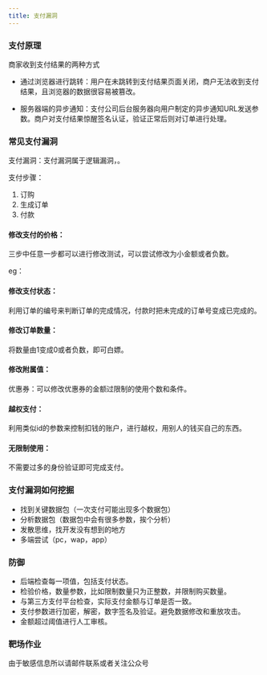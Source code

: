 ```yaml
---
title: 支付漏洞   
---
```


 

### 支付原理

商家收到支付结果的两种方式

- 通过浏览器进行跳转：用户在未跳转到支付结果页面关闭，商户无法收到支付结果，且浏览器的数据很容易被篡改。

- 服务器端的异步通知：支付公司后台服务器向用户制定的异步通知URL发送参数。商户对支付结果惊醒签名认证，验证正常后则对订单进行处理。

  <!--more-->

### 常见支付漏洞

支付漏洞：支付漏洞属于逻辑漏洞，。

支付步骤：

1. 订购
2. 生成订单
3. 付款

#### 修改支付的价格：

三步中任意一步都可以进行修改测试，可以尝试修改为小金额或者负数。

eg：

#### 修改支付状态：

利用订单的编号来判断订单的完成情况，付款时把未完成的订单号变成已完成的。

#### 修改订单数量：

将数量由1变成0或者负数，即可白嫖。

#### 修改附属值：

优惠券：可以修改优惠券的金额过限制的使用个数和条件。

#### 越权支付：

利用类似id的参数来控制扣钱的账户，进行越权，用别人的钱买自己的东西。

#### 无限制使用：

不需要过多的身份验证即可完成支付。

### 支付漏洞如何挖掘

- 找到关键数据包（一次支付可能出现多个数据包）
- 分析数据包（数据包中会有很多参数，挨个分析）
- 发散思维，找开发没有想到的地方
- 多端尝试（pc，wap，app）

### 防御

- 后端检查每一项值，包括支付状态。
- 检验价格，数量参数，比如限制数量只为正整数，并限制购买数量。
- 与第三方支付平台检查，实际支付金额与订单是否一致。
- 支付参数进行加密，解密，数字签名及验证。避免数据修改和重放攻击。
- 金额超过阈值进行人工审核。







### 靶场作业

由于敏感信息所以请邮件联系或者关注公众号